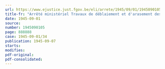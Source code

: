 ```yaml
---
url: https://www.ejustice.just.fgov.be/eli/arrete/1945/09/01/1945090105/justel
title-fr: "Arrêté ministériel Travaux de déblaiement et d'arasement des localités sinistrées par faits de guerre"
date: 1945-09-01
source:
number: 1945090105
page: 888888
case: 1945-09-01/34
publication: 1945-09-07
starts:
modifies:
pdf-original:
pdf-consolidated:
---
```


